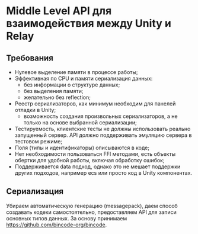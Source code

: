 # Middle Level API для взаимодействия между Unity и Relay

## Требования
- Нулевое выделение памяти в процессе работы;
- Эффективная по CPU и памяти сериализация данных:
  - без информации о структуре данных;
  - без выделения памяти;
  - желательно без reflection;
- Реестр сериализаторов, как минимум необходим для панелей отладки в Unity;
  - возможность создания произвольных сериализаторов, а не только на основе выбранной сериализации;
- Тестируемость, клиентские тесты не должны использовать реально запущенный сервер. API должно поддерживать эмуляцию 
  сервера в тестовом режиме;
- Поля (типы и идентификаторы) описываются в коде;
- Нет необходимости пользоваться FFI методами, есть объекты обертки для удобной работы, включая обработку ошибок;
- Поддерживается data подход, однако это не мешает поддержки других подходов, например ecs или просто код в Unity 
  компонентах.

## Сериализация

Убираем автоматическую генерацию (messagepack), даем способ создавать кодеки самостоятельно, предоставляем API для 
записи основных типов данных. За основу принимаем https://github.com/bincode-org/bincode.

